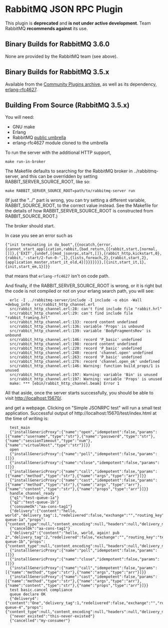 # RabbitMQ JSON RPC Plugin

This plugin is **deprecated** and **is not under active development**. Team RabbitMQ **recommends
against** its use.

## Binary Builds for RabbitMQ 3.6.0

None are provided by the RabbitMQ team (see above).

## Binary Builds for RabbitMQ 3.5.x

Available from the [Community Plugins archive](https://www.rabbitmq.com/community-plugins/),
as well as its dependency, [erlang-rfc4627](https://www.rabbitmq.com/community-plugins/v3.5.x/rfc4627_jsonrpc-3.5.x-git5e67120.ez).

## Building From Source (RabbitMQ 3.5.x)

You will need:

 * GNU make
 * Erlang
 * RabbitMQ [public umbrella](https://github.com/rabbitmq/rabbitmq-public-umbrella/tree/rabbitmq_v3_5_7)
 * erlang-rfc4627 module cloned to the umbrella

To run the server with the additional HTTP support,

    make run-in-broker

The Makefile defaults to searching for the RabbitMQ broker in
../rabbitmq-server, and this can be overridden by setting
RABBIT_SERVER_SOURCE_ROOT, like so:
    
    make RABBIT_SERVER_SOURCE_ROOT=path/to/rabbitmq-server run

(If just the "../" part is wrong, you can try setting a different
variable, RABBIT_SOURCE_ROOT, to the correct value instead. See the
Makefile for the details of how RABBIT_SERVER_SOURCE_ROOT is
constructed from RABBIT_SOURCE_ROOT.)

The broker should start.

In case you see an error such as

```
{"init terminating in do_boot",{{nocatch,{error,{cannot_start_application,rabbit,{bad_return,{{rabbit,start,[normal,[]]},{'EXIT',{undef,[{mod_jsonrpc,start,[]},{rabbit_http,kickstart,0},{rabbit,'-start/2-fun-0-',1},{lists,foreach,2},{rabbit,start,2},{application_master,start_it_old,4}]}}}}}}},[{init,start_it,1},{init,start_em,1}]}}
```

that means that `erlang-rfc4627` isn't on code path.

And finally, if the RABBIT_SERVER_SOURCE_ROOT is wrong, or it is right
but the code is not compiled or not on your erlang search path, you
will see:

```
  erlc -I ../rabbitmq-server/include -I include -o ebin -Wall +debug_info  src/rabbit_http_channel.erl
  src/rabbit_http_channel.erl:28: can't find include file "rabbit.hrl"
  src/rabbit_http_channel.erl:29: can't find include file "rabbit_framing.hrl"
  src/rabbit_http_channel.erl:133: record content undefined
  src/rabbit_http_channel.erl:136: variable 'Props' is unbound
  src/rabbit_http_channel.erl:139: variable 'BodyFragmentsRev' is unbound
  src/rabbit_http_channel.erl:146: record 'P_basic' undefined
  src/rabbit_http_channel.erl:198: record content undefined
  src/rabbit_http_channel.erl:220: record 'P_basic' undefined
  src/rabbit_http_channel.erl:240: record 'channel.open' undefined
  src/rabbit_http_channel.erl:263: record 'P_basic' undefined
  src/rabbit_http_channel.erl:276: record 'channel.open_ok' undefined
  src/rabbit_http_channel.erl:146: Warning: function build_props/1 is unused
  src/rabbit_http_channel.erl:197: Warning: variable 'Bin' is unused
  src/rabbit_http_channel.erl:197: Warning: variable 'Props' is unused
  make: *** [ebin/rabbit_http_channel.beam] Error 1
```

All that aside, once the server starts successfully, you should be
able to visit [http://localhost:15670/](http://localhost:15670/).

and get a webpage. Clicking on "Simple JSONRPC test" will run a small
test application. Successful output of http://localhost:15670/test/index.html
at the time of writing is:

```
  test_main
  {"installGenericProxy":{"name":"open","idempotent":false,"params":[{"name":"username","type":"str"},{"name":"password","type":"str"},{"name":"sessionTimeout","type":"num"},{"name":"virtualHost","type":"str"}]}}
  open
  {"installGenericProxy":{"name":"poll","idempotent":false,"params":[]}}
  {"installGenericProxy":{"name":"close","idempotent":false,"params":[]}}
  {"installGenericProxy":{"name":"call","idempotent":false,"params":[{"name":"method","type":"str"},{"name":"args","type":"arr"}]}}
  {"installGenericProxy":{"name":"cast","idempotent":false,"params":[{"name":"method","type":"str"},{"name":"args","type":"arr"},{"name":"content","type":"str"},{"name":"props","type":"arr"}]}}
  handle_channel_ready
  {"q1":"test-queue-1a"}
  {"q2":"test-queue-1b"}
  {"consumeOk":"aa-cons-tag1"}
  {"delivery":{"content":"hello, world","delivery_tag":1,"redelivered":false,"exchange":"","routing_key":"test-queue-1a","props":{"content_type":null,"content_encoding":null,"headers":null,"delivery_mode":null,"priority":null,"correlation_id":null,"reply_to":null,"expiration":null,"message_id":null,"timestamp":null,"type":null,"user_id":null,"app_id":null,"cluster_id":null}}}
  {"cancelOk":"aa-cons-tag1"}
  {"delivery2":{"content":"hello, world, again! pub 2","delivery_tag":2,"redelivered":false,"exchange":"","routing_key":"test-queue-1b","props":{"content_type":null,"content_encoding":null,"headers":null,"delivery_mode":null,"priority":null,"correlation_id":null,"reply_to":"something22","expiration":null,"message_id":null,"timestamp":null,"type":null,"user_id":null,"app_id":null,"cluster_id":null}}}
  {"installGenericProxy":{"name":"poll","idempotent":false,"params":[]}}
  {"installGenericProxy":{"name":"close","idempotent":false,"params":[]}}
  {"installGenericProxy":{"name":"call","idempotent":false,"params":[{"name":"method","type":"str"},{"name":"args","type":"arr"}]}}
  {"installGenericProxy":{"name":"cast","idempotent":false,"params":[{"name":"method","type":"str"},{"name":"args","type":"arr"},{"name":"content","type":"str"},{"name":"props","type":"arr"}]}}
  test basic.cancel compliance
  queue declare OK
  {"delivery4":{"content":"One","delivery_tag":1,"redelivered":false,"exchange":"","routing_key":"test-queue-4","props":{"content_type":null,"content_encoding":null,"headers":null,"delivery_mode":null,"priority":null,"correlation_id":null,"reply_to":null,"expiration":null,"message_id":null,"timestamp":null,"type":null,"user_id":null,"app_id":null,"cluster_id":null}}}
  {"never existed":"this-never-existed"}
  {"cancelled":"my-consumer"}
```
